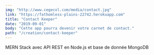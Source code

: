 ```yaml
---
img: "http://www.cegecol.com/media/contact.jpg"
link: "https://fathomless-plains-22742.herokuapp.com"
title: "Contact Keeper"
date: "2019-09-01"
body: "Cette app pourra devenir votre carnet de contact."
path: "/creation/contact-keeper"
---
```


MERN Stack avec API REST en Node.js et base de donnée MongoDB
